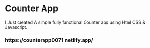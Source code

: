<h1>Counter App</h1>
<p>I Just created A simple fully functional Counter app using Html CSS & Javascript.</p>

<h3>https://counterapp0071.netlify.app/</h3>
